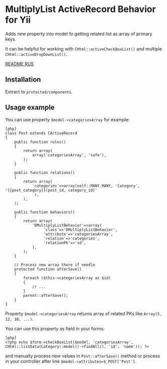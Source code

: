 MultiplyList ActiveRecord Behavior for Yii
==========================

Adds new property into model fo getting related list as array of primary keys.

It can be helpful for working with `CHtml::activeCheckBoxList()` and multiple `CHtml::activeDropDownList()`.

[README RUS](http://www.elisdn.ru/blog/26)

Installation
------------

Extract to `protected/components`.

Usage example
-------------

You can use property `$model->categoriesArray` for example:

~~~
[php]
class Post extends CActiveRecord
{
    public function rules()
    {
        return array(
            array('categoriesArray', 'safe'),
        );
    }

    public function relations()
    {
        return array(
            'categories'=>array(self::MANY_MANY, 'Category', '{{post_category}}(post_id, category_id)'
             ),
        ),
    );

    public function behaviors()
    {
        return array(
            'DMultiplyListBehavior'=>array(
                 'class'=>'DMultiplyListBehavior',
                 'attribute'=>'categoriesArray',
                 'relation'=>'categories',
                 'relationPk'=>'id',
            ),
        );
    }

    // Process new array there if needle
    protected function afterSave()
    {
        foreach ($this->categoriesArray as $id)
        {
            // ...
        }
        parent::afterSave();
    }
}
~~~

Property `$model->categoriesArray` returns array of related PKs like `Array(5, 12, 18, ...)`.

You can use this property as field in your forms:

~~~
[php]
<?php echo $form->checkBoxList($model, 'categoriesArray', CHtml::listData(Category::model()->findAll(), 'id', 'name')); ?>
~~~

and manually process new values in `Post::afterSave()` method or process in your controller after line `$model->attributes=$_POST['Post']`.